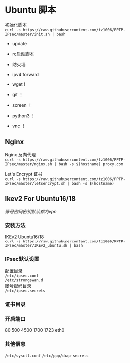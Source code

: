# Ubuntu 脚本 #
初始化脚本  
`curl -s https://raw.githubusercontent.com/tz1006/PPTP-IPsec/master/init.sh | bash` 
* update
* rc启动脚本
* 防火墙
* ipv4 forward

* wget !
* git ！
* screen ！
* python3 ！
* vnc ！


## Nginx ##
Nginx 反向代理   
`curl -s https://raw.githubusercontent.com/tz1006/PPTP-IPsec/master/nginx.sh | bash -s $(hostname) proxy.com` 

Let's Encrypt 证书   
`curl -s https://raw.githubusercontent.com/tz1006/PPTP-IPsec/master/letsencrypt.sh | bash -s $(hostname)` 

## Ikev2 For Ubuntu16/18 ##
*账号密码密钥默认都为vpn*
### 安装方法 ###
IKEv2 Ubuntu16/18  
`curl -s https://raw.githubusercontent.com/tz1006/PPTP-IPsec/master/IKEv2_ubuntu.sh | bash`  

### IPsec默认设置 ###
配置目录  
`/etc/ipsec.conf`  
`/etc/strongswan.d`  
账号密码目录  
`/etc/ipsec.secrets`  
### 证书目录 ###
### 开启端口 ###
80
500
4500
1700
1723
eth0  
### 其他信息 ###
`/etc/sysctl.conf`
`/etc/ppp/chap-secrets`

